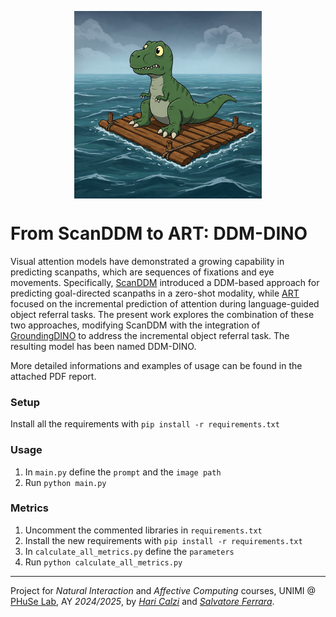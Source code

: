 <p align="center">
  <img src="DDM-DINO.jpeg" width="300" height="300" align="center"/>
</p>

# From ScanDDM to ART: DDM-DINO

Visual attention models have demonstrated a growing capability in predicting scanpaths, which are sequences of fixations and eye movements. Specifically, [ScanDDM](https://github.com/phuselab/scanDDM) introduced a DDM-based approach for predicting goal-directed scanpaths in a zero-shot modality, while [ART](https://github.com/cvlab-stonybrook/ART) focused on the incremental prediction of attention during language-guided object referral tasks. The present work explores the combination of these two approaches, modifying ScanDDM with the integration of [GroundingDINO](https://github.com/IDEA-Research/GroundingDINO) to address the incremental object referral task. The resulting model has been named DDM-DINO.

More detailed informations and examples of usage can be found in the attached PDF report.

### Setup
Install all the requirements with `pip install -r requirements.txt`

### Usage
1. In `main.py` define the `prompt` and the `image path`
2. Run `python main.py`

### Metrics
1. Uncomment the commented libraries in `requirements.txt`
2. Install the new requirements with `pip install -r requirements.txt`
3. In `calculate_all_metrics.py` define the `parameters`
4. Run `python calculate_all_metrics.py`

---

Project for _Natural Interaction_ and _Affective Computing_ courses, UNIMI @ [PHuSe Lab](https://github.com/phuselab), AY _2024/2025_, by [_Hari Calzi_](https://github.com/haricalzi) and [_Salvatore Ferrara_](https://github.com/2piccio2).

